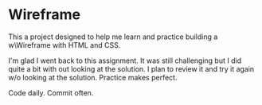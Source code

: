 # Wireframe
This a project designed to help me learn and practice building a w\Wireframe with HTML and CSS.

I'm glad I went back to this assignment. It was still challenging but I did quite a bit with out looking at the solution. I plan to review it and try it again w/o looking at the solution. Practice makes perfect. 

Code daily. Commit often.
